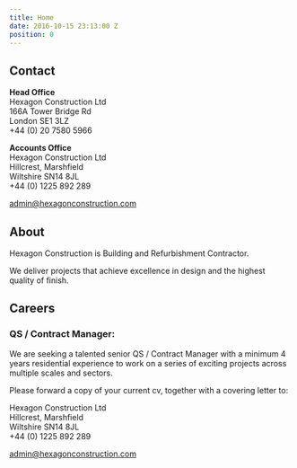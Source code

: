 ```yaml
---
title: Home
date: 2016-10-15 23:13:00 Z
position: 0
---
```


## Contact

**Head Office**<br/>
Hexagon Construction Ltd<br/>
166A Tower Bridge Rd <br/>
London SE1 3LZ<br/>
+44 (0) 20 7580 5966

**Accounts Office**<br/>
Hexagon Construction Ltd<br/>
Hillcrest, Marshfield <br/>
Wiltshire SN14 8JL<br/>
+44 (0) 1225 892 289

[admin@hexagonconstruction.com](mailto:admin@hexagonconstruction.com)

## About

Hexagon Construction is Building and Refurbishment Contractor.

We deliver projects that achieve excellence in design and the highest quality of finish.

## Careers

### QS / Contract Manager:
We are seeking a talented senior QS / Contract Manager with a minimum 4 years residential experience to work on a series of exciting projects across multiple scales and sectors.

Please forward a copy of your current cv, together with a covering letter to:

Hexagon Construction Ltd<br/>
Hillcrest, Marshfield <br/>
Wiltshire SN14 8JL<br/>
+44 (0) 1225 892 289

[admin@hexagonconstruction.com](mailto:admin@hexagonconstruction.com)
